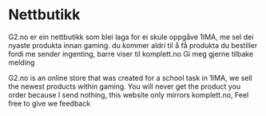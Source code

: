 # Nettbutikk

G2.no er ein nettbutikk som blei laga for ei skule oppgåve 1IMA, me sel dei nyaste produkta innan gaming.
du kommer aldri til å få produkta du bestiller fordi me sender ingenting, barre viser til komplett.no
Gi meg gjerne tilbake melding

G2.no is an online store that was created for a school task in 1IMA, we sell the newest products within gaming. You will never get the product you order because I send nothing, this website only mirrors komplett.no, Feel free to give we feedback
